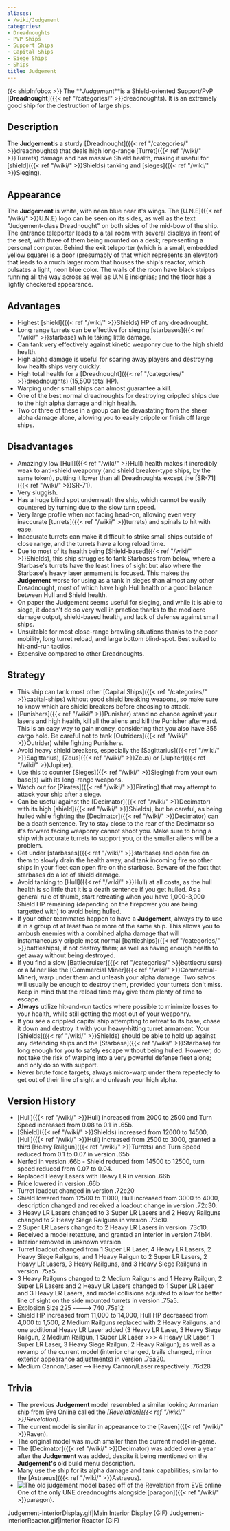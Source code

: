 ```yaml
---
aliases:
- /wiki/Judgement
categories:
- Dreadnoughts
- PVP Ships
- Support Ships
- Capital Ships
- Siege Ships
- Ships
title: Judgement
---
```


{{< shipInfobox >}} The **_Judgement_**is a Shield-oriented Support/PvP [**Dreadnought**]({{< ref "/categories/" >}}dreadnoughts). It is an extremely good ship for the destruction of large ships. 

## Description

The **Judgement**is a sturdy [Dreadnought]({{< ref "/categories/" >}}dreadnoughts) that deals high long-range [Turret]({{< ref "/wiki/" >}}Turrets) damage and has massive Shield health, making it useful for [shield]({{< ref "/wiki/" >}}Shields) tanking and [sieges]({{< ref "/wiki/" >}}Sieging).

## Appearance

The **Judgement** is white, with neon blue near it's wings. The [U.N.E]({{< ref "/wiki/" >}}U.N.E) logo can be seen on its sides, as well as the text "Judgement-class Dreadnought" on both sides of the mid-bow of the ship. The entrance teleporter leads to a tall room with several displays in front of the seat, with three of them being mounted on a desk; representing a personal computer. Behind the exit teleporter (which is a small, embedded yellow square) is a door (presumably of that which represents an elevator) that leads to a much larger room that houses the ship's reactor, which pulsates a light, neon blue color. The walls of the room have black stripes running all the way across as well as U.N.E insignias; and the floor has a lightly checkered appearance.

## Advantages

- Highest [shield]({{< ref "/wiki/" >}}Shields) HP of any dreadnought.
- Long range turrets can be effective for sieging [starbases]({{< ref "/wiki/" >}}starbase) while taking little damage.
- Can tank very effectively against kinetic weaponry due to the high shield health.
- High alpha damage is useful for scaring away players and destroying low health ships very quickly.
- High total health for a [Dreadnought]({{< ref "/categories/" >}}dreadnoughts) (15,500 total HP).
- Warping under small ships can almost guarantee a kill.
- One of the best normal dreadnoughts for destroying crippled ships due to the high alpha damage and high health.
- Two or three of these in a group can be devastating from the sheer alpha damage alone, allowing you to easily cripple or finish off large ships.

## Disadvantages

- Amazingly low [Hull]({{< ref "/wiki/" >}}Hull) health makes it incredibly weak to anti-shield weaponry (and shield breaker-type ships, by the same token), putting it lower than all Dreadnoughts except the [SR-71]({{< ref "/wiki/" >}}SR-71).
- Very sluggish.
- Has a huge blind spot underneath the ship, which cannot be easily countered by turning due to the slow turn speed.
- Very large profile when not facing head-on, allowing even very inaccurate [turrets]({{< ref "/wiki/" >}}turrets) and spinals to hit with ease.
- Inaccurate turrets can make it difficult to strike small ships outside of close range, and the turrets have a long reload time.
- Due to most of its health being [Shield-based]({{< ref "/wiki/" >}}Shields), this ship struggles to tank Starbases from below, where a Starbase's turrets have the least lines of sight but also where the Starbase's heavy laser armament is focused. This makes the **Judgement** worse for using as a tank in sieges than almost any other Dreadnought, most of which have high Hull health or a good balance between Hull and Shield health.
- On paper the Judgement seems useful for sieging, and while it is able to siege, it doesn't do so very well in practice thanks to the mediocre damage output, shield-based health, and lack of defense against small ships.
- Unsuitable for most close-range brawling situations thanks to the poor mobility, long turret reload, and large bottom blind-spot. Best suited to hit-and-run tactics.
- Expensive compared to other Dreadnoughts.

## Strategy

- This ship can tank most other [Capital Ships]({{< ref "/categories/" >}}capital-ships) without good shield breaking weapons, so make sure to know which are shield breakers before choosing to attack.
- [Punishers]({{< ref "/wiki/" >}}Punisher) stand no chance against your lasers and high health, kill all the aliens and kill the Punisher afterward. This is an easy way to gain money, considering that you also have 355 cargo hold. Be careful not to tank [Outriders]({{< ref "/wiki/" >}}Outrider) while fighting Punishers.
- Avoid heavy shield breakers, especially the [Sagittarius]({{< ref "/wiki/" >}}Sagittarius), [Zeus]({{< ref "/wiki/" >}}Zeus) or [Jupiter]({{< ref "/wiki/" >}}Jupiter).
- Use this to counter [Sieges]({{< ref "/wiki/" >}}Sieging) from your own base(s) with its long-range weapons.
- Watch out for [Pirates]({{< ref "/wiki/" >}}Pirating) that may attempt to attack your ship after a siege.
- Can be useful against the [Decimator]({{< ref "/wiki/" >}}Decimator) with its high [shield]({{< ref "/wiki/" >}}Shields), but be careful, as being hulled while fighting the [Decimator]({{< ref "/wiki/" >}}Decimator) can be a death sentence. Try to stay close to the rear of the Decimator so it's forward facing weaponry cannot shoot you. Make sure to bring a ship with accurate turrets to support you, or the smaller aliens will be a problem.
- Get under [starbases]({{< ref "/wiki/" >}}starbase) and open fire on them to slowly drain the health away, and tank incoming fire so other ships in your fleet can open fire on the starbase. Beware of the fact that starbases do a lot of shield damage.
- Avoid tanking to [Hull]({{< ref "/wiki/" >}}Hull) at all costs, as the hull health is so little that it is a death sentence if you get hulled. As a general rule of thumb, start retreating when you have 1,000-3,000 Shield HP remaining (depending on the firepower you are being targetted with) to avoid being hulled.
- If your other teammates happen to have a **Judgement**, always try to use it in a group of at least two or more of the same ship. This allows you to ambush enemies with a combined alpha damage that will instantaneously cripple most normal [battleships]({{< ref "/categories/" >}}battleships), if not destroy them; as well as having enough health to get away without being destroyed.
- If you find a slow [Battlecruiser]({{< ref "/categories/" >}}battlecruisers) or a Miner like the [Commercial Miner]({{< ref "/wiki/" >}}Commercial-Miner), warp under them and unleash your alpha damage. Two salvos will usually be enough to destroy them, provided your turrets don't miss. Keep in mind that the reload time may give them plenty of time to escape.
- **Always** utilize hit-and-run tactics where possible to minimize losses to your health, while still getting the most out of your weaponry.
- If you see a crippled capital ship attempting to retreat to its base, chase it down and destroy it with your heavy-hitting turret armament. Your [Shields]({{< ref "/wiki/" >}}Shields) should be able to hold up against any defending ships and the [Starbase]({{< ref "/wiki/" >}}Starbase) for long enough for you to safely escape without being hulled. However, do not take the risk of warping into a very powerful defense fleet alone; and only do so with support.
- Never brute force targets, always micro-warp under them repeatedly to get out of their line of sight and unleash your high alpha.

## Version History 

- [Hull]({{< ref "/wiki/" >}}Hull) increased from 2000 to 2500 and Turn Speed increased from 0.08 to 0.1 in .65b.
- [Shield]({{< ref "/wiki/" >}}Shields) increased from 12000 to 14500, [Hull]({{< ref "/wiki/" >}}Hull) increased from 2500 to 3000, granted a third [Heavy Railgun]({{< ref "/wiki/" >}}Turrets) and Turn Speed reduced from 0.1 to 0.07 in version .65b
- Nerfed in version .66b - Shield reduced from 14500 to 12500, turn speed reduced from 0.07 to 0.04.
- Replaced Heavy Lasers with Heavy LR in version .66b
- Price lowered in version .66b
- Turret loadout changed in version .72c20
- Shield lowered from 12500 to 11000, Hull increased from 3000 to 4000, description changed and received a loadout change in version .72c30.
- 3 Heavy LR Lasers changed to 3 Super LR Lasers and 2 Heavy Railguns changed to 2 Heavy Siege Railguns in version .73c10.
- 2 Super LR Lasers changed to 2 Heavy LR Lasers in version .73c10.
- Received a model retexture, and granted an interior in version 74b14.
- Interior removed in unknown version.
- Turret loadout changed from 1 Super LR Laser, 4 Heavy LR Lasers, 2 Heavy Siege Railguns, and 1 Heavy Railgun to 2 Super LR Lasers, 2 Heavy LR Lasers, 3 Heavy Railguns, and 3 Heavy Siege Railguns in version .75a5.
- 3 Heavy Railguns changed to 2 Medium Railguns and 1 Heavy Railgun, 2 Super LR Lasers and 2 Heavy LR Lasers changed to 1 Super LR Laser and 3 Heavy LR Lasers, and model collisions adjusted to allow for better line of sight on the side mounted turrets in version .75a5.
- Explosion Size 225 ----> 740 .75a12
- Shield HP increased from 11,000 to 14,000, Hull HP decreased from 4,000 to 1,500, 2 Medium Railguns replaced with 2 Heavy Railguns, and one additional Heavy LR Laser added (3 Heavy LR Laser, 3 Heavy Siege Railgun, 2 Medium Railgun, 1 Super LR Laser >>> 4 Heavy LR Laser, 1 Super LR Laser, 3 Heavy Siege Railgun, 2 Heavy Railgun); as well as a revamp of the current model (interior changed, trails changed, minor exterior appearance adjustments) in version .75a20.
- Medium Cannon/Laser --> Heavy Cannon/Laser respectively .76d28

## Trivia

- The previous **Judgement** model resembled a similar looking Ammarian ship from Eve Online called the _[Revelation]({{< ref "/wiki/" >}}Revelation)_.
- The current model is similar in appearance to the [Raven]({{< ref "/wiki/" >}}Raven).
- The original model was much smaller than the current model in-game.
- The [Decimator]({{< ref "/wiki/" >}}Decimator) was added over a year after the **Judgement** was added, despite it being mentioned on the **Judgement's** old build menu description.
- Many use the ship for its alpha damage and tank capabilities; similar to the [Astraeus]({{< ref "/wiki/" >}}Astraeus).
- ![The old judgement model based off of the Revelation from EVE
online](Old-Judgement-modej.png "The old judgement model based off of the Revelation from EVE online")One of the only UNE dreadnoughts alongside [paragon]({{< ref "/wiki/" >}}paragon).

Judgement-interiorDisplay.gif|Main Interior Display (GIF) Judgement-interiorReactor.gif|Interior Reactor (GIF)